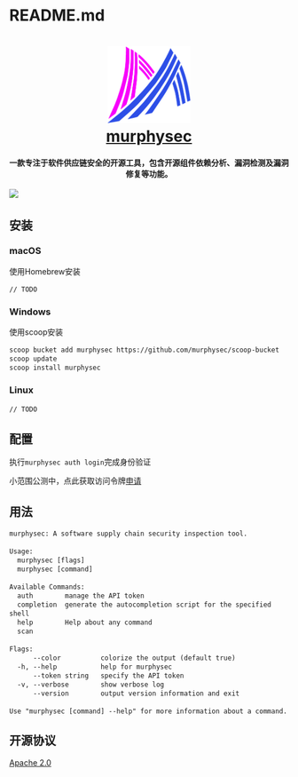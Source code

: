 # README.md

<h1 align="center">
  <img src="logo.png" alt="murphysec" width="150">
  <br><a href="https://murphysec.com" target="_blank">murphysec</a><br>
  <h4 align="center">一款专注于软件供应链安全的开源工具，包含开源组件依赖分析、漏洞检测及漏洞修复等功能。</h4>
</h1>
<p align="center">
  
</p>

![](media/16404924273208/16404949624351.jpg)

## 安装

### macOS

使用Homebrew安装

```shell
// TODO
```

### Windows

使用scoop安装

```
scoop bucket add murphysec https://github.com/murphysec/scoop-bucket
scoop update
scoop install murphysec
```

### Linux

```shell
// TODO
```

## 配置

执行`murphysec auth login`完成身份验证

小范围公测中，点此获取访问令牌[申请](https://murphysec.com/register)

## 用法

```
murphysec: A software supply chain security inspection tool.            
                                                                        
Usage:                                                                  
  murphysec [flags]                                                     
  murphysec [command]                                                   
                                                                        
Available Commands:                                                     
  auth        manage the API token                                      
  completion  generate the autocompletion script for the specified shell
  help        Help about any command                                    
  scan

Flags:
      --color          colorize the output (default true)
  -h, --help           help for murphysec
      --token string   specify the API token
  -v, --verbose        show verbose log
      --version        output version information and exit

Use "murphysec [command] --help" for more information about a command.
```

## 开源协议

[Apache 2.0](LICENSE)
